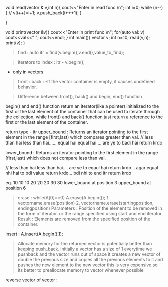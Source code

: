 void read(vector<int> & v,int n){
    cout<<"Enter in read func \n";
    int i=0;
    while (n--)
    {
        // v[i++]=i+1;
        v.push_back(i+++1);
    }
    
}

void print(vector<int> &v){
    cout<<"Enter in print func \n";
    for(auto val: v) cout<<val<<" ";
    cout<<endl;
}
int main(){
    vector<int> v;
    int n=10;
    read(v,n);
    print(v);
}


>find :
    auto itr = find(v.begin(),v.end(),value_to_find);


>iterators to index :
    itr - v.begin();
- only in vectors

>front :
>back :
-If the vector container is empty, it causes undefined behavior. 

>Difference between front(), back() and begin, end() function

begin() and end() function return an iterator(like a pointer) initialized to the first or the last element of the container that can be used to iterate through the collection, while front() and back() function just return a reference to the first or the last element of the container.

return type - itr
upper_bound :
Returns an iterator pointing to the first element in the range [first,last) which compares greater than val.
// less than hai less than hai...... equal hai equal hai.... are ye to badi hai return krdo


lower_bound :
Returns an iterator pointing to the first element in the range [first,last) which does not compare less than val.

// less than hai less than hai.... are ye to eqaul hai return krdo... agar equal nhi hai to bdi value return krdo... bdi nhi to end itr return krdo

eq.
10 10 10 20 20 20 30 30
lower_bound at position 3
upper_bound at position 6


>erase : 
    while(A[0]==0) A.erase(A.begin());
    1. vectorname.erase(position)
    2. vectorname.erase(startingposition, endingposition)
    Parameters :
    Position of the element to be removed in the form of iterator.
    or the range specified using start and end iterator.
    Result :
    Elements are removed from the specified
    position of the container.

insert :
A.insert(A.begin(),1);

> Allocate memory for the returned vector is potentially better than keeping push_back.
 initially a vector has a size of 1 everytime we pushback and the vector runs out of space it creates a new vector of double the previous size and copies all the previous elements to it and pushes the new element to the new vector this is very expensive so its better to preallocate memory to vector whenever possible

reverse vector of vector :
 





